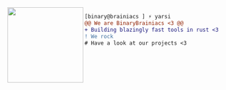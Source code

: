 <img align="left" height="170" src="https://raw.githubusercontent.com/BinaryBrainiacs/.github/main/pix/crab.png"/>

```diff
[binary@brainiacs ] ⚡ yarsi
@@ We are BinaryBrainiacs <3 @@
+ Building blazingly fast tools in rust <3
! We rock
# Have a look at our projects <3

